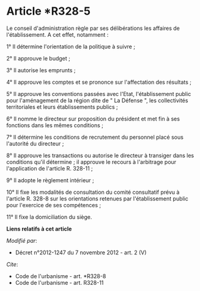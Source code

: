 # Article *R328-5

Le conseil d'administration règle par ses délibérations les affaires de l'établissement. A cet effet, notamment : 

1° Il détermine l'orientation de la politique à suivre ; 

2° Il approuve        le budget ; 

3° Il autorise les emprunts ; 

4° Il approuve les comptes et se prononce sur l'affectation des résultats ; 

5° Il approuve les conventions passées avec l'Etat, l'établissement public pour l'aménagement de la région dite de " La
Défense ", les collectivités territoriales et leurs établissements publics ; 

6° Il nomme le directeur sur proposition du président et met fin à ses fonctions dans les mêmes conditions ; 

7° Il détermine les conditions de recrutement du personnel placé sous l'autorité du directeur ; 

8° Il approuve les transactions ou autorise le directeur à transiger dans les conditions qu'il détermine ; il approuve le
recours à l'arbitrage pour l'application de l'article R. 328-11 ; 

9° Il adopte le règlement intérieur ; 

10° Il fixe les modalités de consultation du comité consultatif prévu à l'article R. 328-8 sur les orientations retenues par
l'établissement public pour l'exercice de ses compétences ; 

11° Il fixe la domiciliation du siège.

**Liens relatifs à cet article**

_Modifié par_:

  - Décret n°2012-1247 du 7 novembre 2012 - art. 2 (V)

_Cite_:

  - Code de l'urbanisme - art. *R328-8
  - Code de l'urbanisme - art. R328-11
